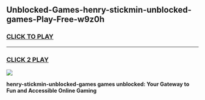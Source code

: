 
## Unblocked-Games-henry-stickmin-unblocked-games-Play-Free-w9z0h
<h3>
<a href="https://premium76.site?title=henry-stickmin-unblocked-games&ref=18A">CLICK TO PLAY</a></h3>
<hr>

<h3>
<a href="https://premium76.site?title=henry-stickmin-unblocked-games&ref=18A">CLICK 2 PLAY</a>
  
</h3>

<a href="https://premium76.site?title=henry-stickmin-unblocked-games&ref=18A"><img src="https://clearcache.store/games.png"></a>


**henry-stickmin-unblocked-games games unblocked: Your Gateway to Fun and Accessible Online Gaming**
